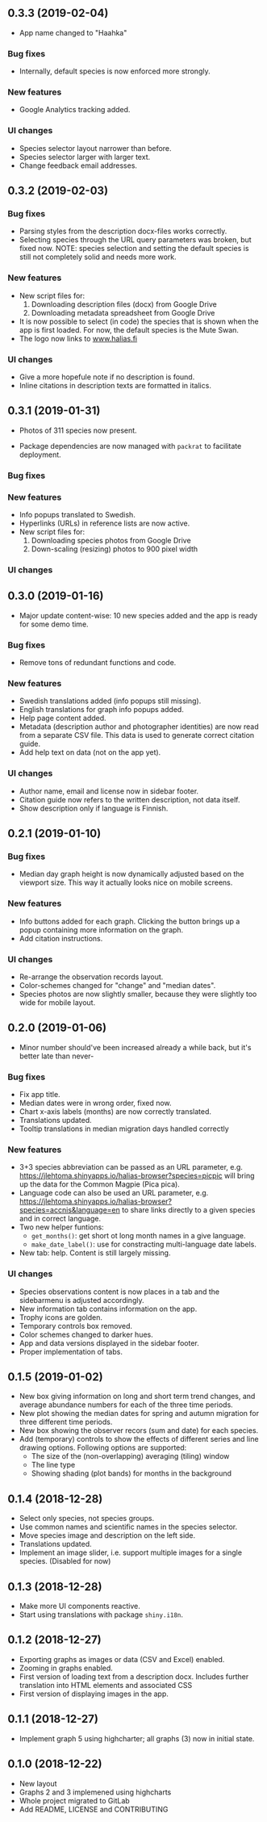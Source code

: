 ## 0.3.3 (2019-02-04)

- App name changed to "Haahka"

### Bug fixes

- Internally, default species is now enforced more strongly.

### New features

- Google Analytics tracking added.

### UI changes

- Species selector layout narrower than before.
- Species selector larger with larger text.
- Change feedback email addresses.

## 0.3.2 (2019-02-03)

### Bug fixes

- Parsing styles from the description docx-files works correctly.
- Selecting species through the URL query parameters was broken, but fixed now. 
  NOTE: species selection and setting the default species is still not completely
  solid and needs more work.

### New features

- New script files for:
  1. Downloading description files (docx) from Google Drive
  2. Downloading metadata spreadsheet from Google Drive
- It is now possible to select (in code) the species that is shown when the 
  app is first loaded. For now, the default species is the Mute Swan.
- The logo now links to www.halias.fi

### UI changes

- Give a more hopefule note if no description is found.
- Inline citations in description texts are formatted in italics.

## 0.3.1 (2019-01-31)

- Photos of 311 species now present.

- Package dependencies are now managed with `packrat` to facilitate 
  deployment.

### Bug fixes

### New features

- Info popups translated to Swedish.
- Hyperlinks (URLs) in reference lists are now active.
- New script files for:
  1. Downloading species photos from Google Drive
  2. Down-scaling (resizing) photos to 900 pixel width

### UI changes

## 0.3.0 (2019-01-16)

- Major update content-wise: 10 new species added and the app is ready for some
  demo time.

### Bug fixes

- Remove tons of redundant functions and code.

### New features

- Swedish translations added (info popups still missing).
- English translations for graph info popups added.
- Help page content added.
- Metadata (description author and photographer identities) are now read
  from a separate CSV file. This data is used to generate correct citation 
  guide.
- Add help text on data (not on the app yet).

### UI changes

- Author name, email and license now in sidebar footer.
- Citation guide now refers to the written description, not data itself.
- Show description only if language is Finnish.

## 0.2.1 (2019-01-10)

### Bug fixes

- Median day graph height is now dynamically adjusted based on the viewport
  size. This way it actually looks nice on mobile screens.

### New features

- Info buttons added for each graph. Clicking the button brings up a popup
  containing more information on the graph.
- Add citation instructions.

### UI changes

- Re-arrange the observation records layout.
- Color-schemes changed for "change" and "median dates".
- Species photos are now slightly smaller, because they were slightly too 
  wide for mobile layout.


## 0.2.0 (2019-01-06)

- Minor number should've been increased already a while back, but it's better
late than never-

### Bug fixes

- Fix app title.
- Median dates were in wrong order, fixed now.
- Chart x-axis labels (months) are now correctly translated.
- Translations updated.
- Tooltip translations in median migration days handled correctly

### New features

- 3+3 species abbreviation can be passed as an URL parameter, e.g. 
  https://jlehtoma.shinyapps.io/halias-browser?species=picpic will bring up 
  the data for the Common Magpie (Pica pica). 
- Language code can also be used an URL parameter, e.g.
  https://jlehtoma.shinyapps.io/halias-browser?species=accnis&language=en
  to share links directly to a given species and in correct language.
- Two new helper funtions:
    - `get_months()`: get short ot long month names in a give language.
    - `make_date_label()`: use for constracting multi-language date labels.
- New tab: help. Content is still largely missing.

### UI changes

- Species observations content is now places in a tab and the sidebarmenu
  is adjusted accordingly.
- New information tab contains information on the app.
- Trophy icons are golden.
- Temporary controls box removed.
- Color schemes changed to darker hues.
- App and data versions displayed in the sidebar footer.
- Proper implementation of tabs.

## 0.1.5 (2019-01-02)

- New box giving information on long and short term trend changes, and average
abundance numbers for each of the three time periods.
- New plot showing the median dates for spring and autumn migration for three
different time periods.
- New box showing the observer recors (sum and date) for each species.
- Add (temporary) controls to show the effects of different series and line
drawing options. Following options are supported:
  - The size of the (non-overlapping) averaging (tiling) window
  - The line type
  - Showing shading (plot bands) for months in the background

## 0.1.4 (2018-12-28)

- Select only species, not species groups.
- Use common names and scientific names in the species selector.
- Move species image and description on the left side.
- Translations updated.
- Implement an image slider, i.e. support multiple images for a single species.
  (Disabled for now)
  
## 0.1.3 (2018-12-28)

- Make more UI components reactive.
- Start using translations with package `shiny.i18n`.


## 0.1.2 (2018-12-27)

- Exporting graphs as images or data (CSV and Excel) enabled.
- Zooming in graphs enabled.
- First version of loading text from a description docx. Includes further
translation into HTML elements and associated CSS
- First version of displaying images in the app.

## 0.1.1 (2018-12-27)

- Implement graph 5 using highcharter; all graphs (3) now in initial state.

## 0.1.0 (2018-12-22)

- New layout
- Graphs 2 and 3 implemened using highcharts
- Whole project migrated to GitLab
- Add README, LICENSE and CONTRIBUTING
